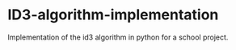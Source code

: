 # ID3-algorithm-implementation
Implementation of the id3 algorithm in python for a school project. 
